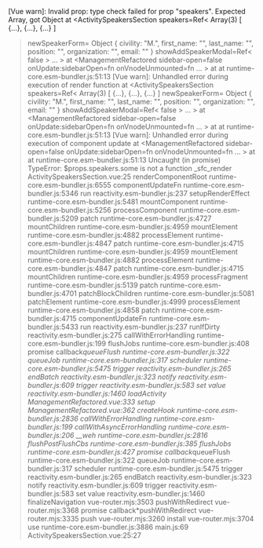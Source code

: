 [Vue warn]: Invalid prop: type check failed for prop "speakers". Expected Array, got Object
  at <ActivitySpeakersSection speakers=Ref<
Array(3) [ {…}, {…}, {…} ]
 > newSpeakerForm=
Object { civility: "M.", first_name: "", last_name: "", position: "", organization: "", email: "" }
 showAddSpeakerModal=Ref< false >  ... >
  at <ManagementRefactored sidebar-open=false onUpdate:sidebarOpen=fn onVnodeUnmounted=fn<onVnodeUnmounted>  ... >
  at <RouterView sidebar-open=false onUpdate:sidebarOpen=fn >
  at <App> runtime-core.esm-bundler.js:51:13
[Vue warn]: Unhandled error during execution of render function
  at <ActivitySpeakersSection speakers=Ref<
Array(3) [ {…}, {…}, {…} ]
 > newSpeakerForm=
Object { civility: "M.", first_name: "", last_name: "", position: "", organization: "", email: "" }
 showAddSpeakerModal=Ref< false >  ... >
  at <ManagementRefactored sidebar-open=false onUpdate:sidebarOpen=fn onVnodeUnmounted=fn<onVnodeUnmounted>  ... >
  at <RouterView sidebar-open=false onUpdate:sidebarOpen=fn >
  at <App> runtime-core.esm-bundler.js:51:13
[Vue warn]: Unhandled error during execution of component update
  at <ManagementRefactored sidebar-open=false onUpdate:sidebarOpen=fn onVnodeUnmounted=fn<onVnodeUnmounted>  ... >
  at <RouterView sidebar-open=false onUpdate:sidebarOpen=fn >
  at <App> runtime-core.esm-bundler.js:51:13
Uncaught (in promise) TypeError: $props.speakers.some is not a function
    _sfc_render ActivitySpeakersSection.vue:25
    renderComponentRoot runtime-core.esm-bundler.js:6555
    componentUpdateFn runtime-core.esm-bundler.js:5346
    run reactivity.esm-bundler.js:237
    setupRenderEffect runtime-core.esm-bundler.js:5481
    mountComponent runtime-core.esm-bundler.js:5256
    processComponent runtime-core.esm-bundler.js:5209
    patch runtime-core.esm-bundler.js:4727
    mountChildren runtime-core.esm-bundler.js:4959
    mountElement runtime-core.esm-bundler.js:4882
    processElement runtime-core.esm-bundler.js:4847
    patch runtime-core.esm-bundler.js:4715
    mountChildren runtime-core.esm-bundler.js:4959
    mountElement runtime-core.esm-bundler.js:4882
    processElement runtime-core.esm-bundler.js:4847
    patch runtime-core.esm-bundler.js:4715
    mountChildren runtime-core.esm-bundler.js:4959
    processFragment runtime-core.esm-bundler.js:5139
    patch runtime-core.esm-bundler.js:4701
    patchBlockChildren runtime-core.esm-bundler.js:5081
    patchElement runtime-core.esm-bundler.js:4999
    processElement runtime-core.esm-bundler.js:4858
    patch runtime-core.esm-bundler.js:4715
    componentUpdateFn runtime-core.esm-bundler.js:5433
    run reactivity.esm-bundler.js:237
    runIfDirty reactivity.esm-bundler.js:275
    callWithErrorHandling runtime-core.esm-bundler.js:199
    flushJobs runtime-core.esm-bundler.js:408
    promise callback*queueFlush runtime-core.esm-bundler.js:322
    queueJob runtime-core.esm-bundler.js:317
    scheduler runtime-core.esm-bundler.js:5475
    trigger reactivity.esm-bundler.js:265
    endBatch reactivity.esm-bundler.js:323
    notify reactivity.esm-bundler.js:609
    trigger reactivity.esm-bundler.js:583
    set value reactivity.esm-bundler.js:1460
    loadActivity ManagementRefactored.vue:333
    setup ManagementRefactored.vue:362
    createHook runtime-core.esm-bundler.js:2836
    callWithErrorHandling runtime-core.esm-bundler.js:199
    callWithAsyncErrorHandling runtime-core.esm-bundler.js:206
    __weh runtime-core.esm-bundler.js:2816
    flushPostFlushCbs runtime-core.esm-bundler.js:385
    flushJobs runtime-core.esm-bundler.js:427
    promise callback*queueFlush runtime-core.esm-bundler.js:322
    queueJob runtime-core.esm-bundler.js:317
    scheduler runtime-core.esm-bundler.js:5475
    trigger reactivity.esm-bundler.js:265
    endBatch reactivity.esm-bundler.js:323
    notify reactivity.esm-bundler.js:609
    trigger reactivity.esm-bundler.js:583
    set value reactivity.esm-bundler.js:1460
    finalizeNavigation vue-router.mjs:3503
    pushWithRedirect vue-router.mjs:3368
    promise callback*pushWithRedirect vue-router.mjs:3335
    push vue-router.mjs:3260
    install vue-router.mjs:3704
    use runtime-core.esm-bundler.js:3886
    <anonymous> main.js:69
ActivitySpeakersSection.vue:25:27
